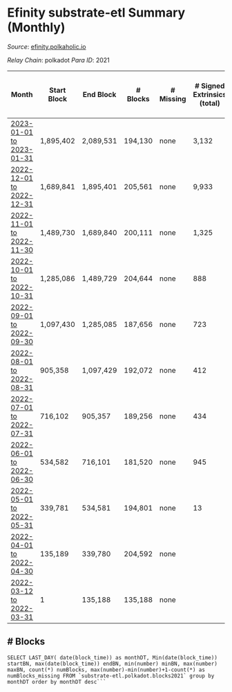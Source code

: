 # Efinity substrate-etl Summary (Monthly)

_Source_: [efinity.polkaholic.io](https://efinity.polkaholic.io)

*Relay Chain*: polkadot
*Para ID*: 2021



| Month | Start Block | End Block | # Blocks | # Missing | # Signed Extrinsics (total) | # Active Accounts (avg) | # Addresses with Balances (max) | Issues |
| ----- | ----------- | --------- | -------- | --------- | --------------------------- | ----------------------- | ------------------------------- | ------ |
| [2023-01-01 to 2023-01-31](/substrate-etl/polkadot/2021-efinity/2023-01-31.md) | 1,895,402 | 2,089,531 | 194,130 | none | 3,132 | 22 | 15,989 | - | 
| [2022-12-01 to 2022-12-31](/substrate-etl/polkadot/2021-efinity/2022-12-31.md) | 1,689,841 | 1,895,401 | 205,561 | none | 9,933 | 16 | 15,846 | - | 
| [2022-11-01 to 2022-11-30](/substrate-etl/polkadot/2021-efinity/2022-11-30.md) | 1,489,730 | 1,689,840 | 200,111 | none | 1,325 | 17 | 15,760 | - | 
| [2022-10-01 to 2022-10-31](/substrate-etl/polkadot/2021-efinity/2022-10-31.md) | 1,285,086 | 1,489,729 | 204,644 | none | 888 | 12 | 15,635 | - | 
| [2022-09-01 to 2022-09-30](/substrate-etl/polkadot/2021-efinity/2022-09-30.md) | 1,097,430 | 1,285,085 | 187,656 | none | 723 | 10 | 15,571 | - | 
| [2022-08-01 to 2022-08-31](/substrate-etl/polkadot/2021-efinity/2022-08-31.md) | 905,358 | 1,097,429 | 192,072 | none | 412 | 9 | 15,549 | - | 
| [2022-07-01 to 2022-07-31](/substrate-etl/polkadot/2021-efinity/2022-07-31.md) | 716,102 | 905,357 | 189,256 | none | 434 | 11 | 15,534 | - | 
| [2022-06-01 to 2022-06-30](/substrate-etl/polkadot/2021-efinity/2022-06-30.md) | 534,582 | 716,101 | 181,520 | none | 945 | 15 | 15,515 | - | 
| [2022-05-01 to 2022-05-31](/substrate-etl/polkadot/2021-efinity/2022-05-31.md) | 339,781 | 534,581 | 194,801 | none | 13 |  | 10 | - | 
| [2022-04-01 to 2022-04-30](/substrate-etl/polkadot/2021-efinity/2022-04-30.md) | 135,189 | 339,780 | 204,592 | none |  |  | 3 | - | 
| [2022-03-12 to 2022-03-31](/substrate-etl/polkadot/2021-efinity/2022-03-31.md) | 1 | 135,188 | 135,188 | none |  |  | 3 | - | 

## # Blocks
```
SELECT LAST_DAY( date(block_time)) as monthDT, Min(date(block_time)) startBN, max(date(block_time)) endBN, min(number) minBN, max(number) maxBN, count(*) numBlocks, max(number)-min(number)+1-count(*) as numBlocks_missing FROM `substrate-etl.polkadot.blocks2021` group by monthDT order by monthDT desc```

